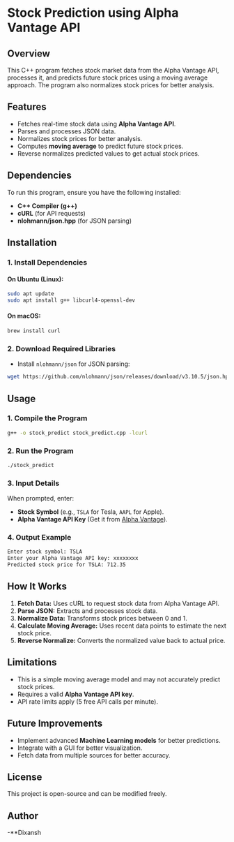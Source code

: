 # Stock Prediction using Alpha Vantage API

## Overview
This C++ program fetches stock market data from the Alpha Vantage API, processes it, and predicts future stock prices using a moving average approach. The program also normalizes stock prices for better analysis.

## Features
- Fetches real-time stock data using **Alpha Vantage API**.
- Parses and processes JSON data.
- Normalizes stock prices for better analysis.
- Computes **moving average** to predict future stock prices.
- Reverse normalizes predicted values to get actual stock prices.

## Dependencies
To run this program, ensure you have the following installed:
- **C++ Compiler (g++)**
- **cURL** (for API requests)
- **nlohmann/json.hpp** (for JSON parsing)

## Installation

### 1. Install Dependencies
#### On Ubuntu (Linux):
```sh
sudo apt update
sudo apt install g++ libcurl4-openssl-dev
```
#### On macOS:
```sh
brew install curl
```

### 2. Download Required Libraries
- Install `nlohmann/json` for JSON parsing:
```sh
wget https://github.com/nlohmann/json/releases/download/v3.10.5/json.hpp -O json.hpp
```

## Usage

### 1. Compile the Program
```sh
g++ -o stock_predict stock_predict.cpp -lcurl
```

### 2. Run the Program
```sh
./stock_predict
```

### 3. Input Details
When prompted, enter:
- **Stock Symbol** (e.g., `TSLA` for Tesla, `AAPL` for Apple).
- **Alpha Vantage API Key** (Get it from [Alpha Vantage](https://www.alphavantage.co)).

### 4. Output Example
```sh
Enter stock symbol: TSLA
Enter your Alpha Vantage API key: xxxxxxxx
Predicted stock price for TSLA: 712.35
```

## How It Works
1. **Fetch Data:** Uses cURL to request stock data from Alpha Vantage API.
2. **Parse JSON:** Extracts and processes stock data.
3. **Normalize Data:** Transforms stock prices between 0 and 1.
4. **Calculate Moving Average:** Uses recent data points to estimate the next stock price.
5. **Reverse Normalize:** Converts the normalized value back to actual price.

## Limitations
- This is a simple moving average model and may not accurately predict stock prices.
- Requires a valid **Alpha Vantage API key**.
- API rate limits apply (5 free API calls per minute).

## Future Improvements
- Implement advanced **Machine Learning models** for better predictions.
- Integrate with a GUI for better visualization.
- Fetch data from multiple sources for better accuracy.

## License
This project is open-source and can be modified freely.

## Author
-**Dixansh

